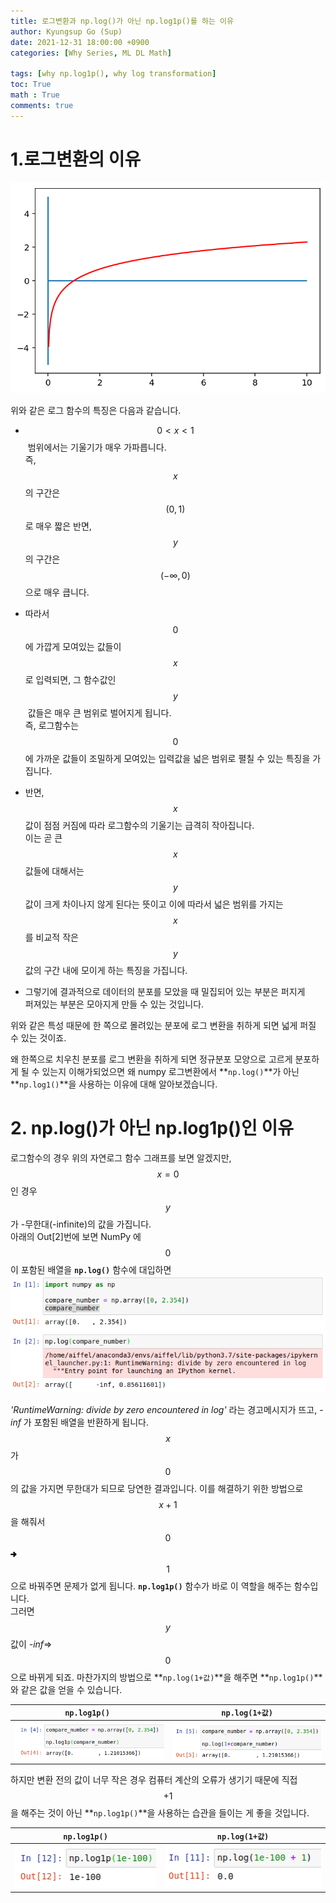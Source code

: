 ```yaml
---
title: 로그변환과 np.log()가 아닌 np.log1p()를 하는 이유
author: Kyungsup Go (Sup)
date: 2021-12-31 18:00:00 +0900
categories: [Why Series, ML DL Math]

tags: [why np.log1p(), why log transformation]
toc: True
math : True
comments: true
---
```



# **1.로그변환의 이유**

![log-image](/assets/img/why/mdm/mdm1/1.png)

위와 같은 로그 함수의 특징은 다음과 같습니다.

-  $$0< x <1$$ 범위에서는 기울기가 매우 가파릅니다.<br>즉, $$x$$의 구간은 $$(0,1)$$로 매우 짧은 반면, $$y$$의 구간은 $$(-∞,0)$$으로 매우 큽니다.

- 따라서 $$0$$에 가깝게 모여있는 값들이 $$x$$로 입력되면, 그 함수값인 $$y$$ 값들은 매우 큰 범위로 벌어지게 됩니다.<br>즉, 로그함수는 $$0$$에 가까운 값들이 조밀하게 모여있는 입력값을 넓은 범위로 펼칠 수 있는 특징을 가집니다.

- 반면, $$x$$값이 점점 커짐에 따라 로그함수의 기울기는 급격히 작아집니다.<br>이는 곧 큰 $$x$$값들에 대해서는 $$y$$값이 크게 차이나지 않게 된다는 뜻이고 이에 따라서 넓은 범위를 가지는 $$x$$를 비교적 작은 $$y$$값의 구간 내에 모이게 하는 특징을 가집니다.

- 그렇기에 결과적으로 데이터의 분포를 모았을 때 밀집되어 있는 부분은 퍼지게<br>퍼져있는 부분은 모아지게 만들 수 있는 것입니다.

위와 같은 특성 때문에 한 쪽으로 몰려있는 분포에 로그 변환을 취하게 되면 넓게 퍼질 수 있는 것이죠.

왜 한쪽으로 치우친 분포를 로그 변환을 취하게 되면 정규분포 모양으로 고르게 분포하게 될 수 있는지 이해가되었으면 왜 numpy 로그변환에서 **`np.log()`**가 아닌 **`np.log1()`**을 사용하는 이유에 대해 알아보겠습니다.<br>

# **2. np.log()가 아닌 np.log1p()인 이유**  
  
로그함수의 경우 위의 자연로그 함수 그래프를 보면 알겠지만, $$x = 0$$ 인 경우 $$y$$가 -무한대(-infinite)의 값을 가집니다.<br>아래의 Out[2]번에 보면 NumPy 에 $$0$$이 포함된 배열을 **`np.log()`** 함수에 대입하면 ![jupyterResult-image](/assets/img/why/mdm/mdm1/2.png)

*'RuntimeWarning: divide by zero encountered in log'* 라는 경고메시지가 뜨고, *-inf* 가 포함된 배열을 반환하게 됩니다. $$x$$가 $$0$$의 값을 가지면 무한대가 되므로 당연한 결과입니다. 이를 해결하기 위한 방법으로 $$x + 1$$을 해줘서<br>$$0$$ <img style="max-width: 10px; vertical-align: middle;" src="/assets/img/rightdirection.png"> $$1$$ 으로 바꿔주면 문제가 없게 됩니다. **`np.log1p()`** 함수가 바로 이 역할을 해주는 함수입니다.<br>그러면 $$y$$값이 *-inf*⇒ $$0$$으로 바뀌게 되죠.
마찬가지의 방법으로 **`np.log(1+값)`**을 해주면 **`np.log1p()`**와 같은 값을 얻을 수 있습니다.


`np.log1p() `            |  `np.log(1+값)`
:-------------------------:|:-------------------------:
![3-1-image](/assets/img/why/mdm/mdm1/3-1.png)  |  ![3-2-image](/assets/img/why/mdm/mdm1/3-2.png)

하지만 변환 전의 값이 너무 작은 경우 컴퓨터 계산의 오류가 생기기 때문에  직접 $$+1$$ 을 해주는 것이 아닌 **`np.log1p()`**을 사용하는 습관을 들이는 게 좋을 것입니다.<br>


`np.log1p()`           |  `np.log(1+값)`
:-------------------------:|:-------------------------:
![4-2-image ><](/assets/img/why/mdm/mdm1/4-2.png) |  ![4-1-image ><](/assets/img/why/mdm/mdm1/4-1.png)
